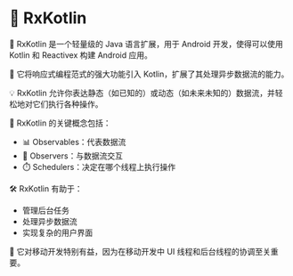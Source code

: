 # 🚀 RxKotlin

🔹 RxKotlin 是一个轻量级的 Java 语言扩展，用于 Android 开发，使得可以使用 Kotlin 和 Reactivex 构建 Android 应用。

🌟 它将响应式编程范式的强大功能引入 Kotlin，扩展了其处理异步数据流的能力。

💡 RxKotlin 允许你表达静态（如已知的）或动态（如未来未知的）数据流，并轻松地对它们执行各种操作。

🔑 RxKotlin 的关键概念包括：
- 📊 Observables：代表数据流
- 👀 Observers：与数据流交互
- ⏱️ Schedulers：决定在哪个线程上执行操作

🛠️ RxKotlin 有助于：
- 管理后台任务
- 处理异步数据流
- 实现复杂的用户界面

📱 它对移动开发特别有益，因为在移动开发中 UI 线程和后台线程的协调至关重要。